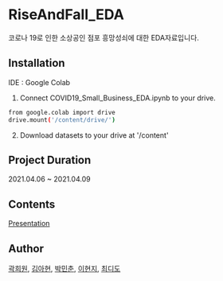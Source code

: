 # RiseAndFall_EDA
코로나 19로 인한 소상공인 점포 흥망성쇠에 대한 EDA자료입니다.

## Installation
IDE : Google Colab<br>

1. Connect COVID19_Small_Business_EDA.ipynb to your drive.
```sh
from google.colab import drive
drive.mount('/content/drive/')
```

2. Download datasets to your drive at '/content'

## Project Duration
2021.04.06 ~ 2021.04.09

## Contents
[Presentation](https://github.com/solee328/RiseAndFall_EDA/blob/main/COVID19_Small_Buisness_EDA.pdf)

## Author
[곽희원](https://github.com/HeewonKwak), [김아현](https://github.com/Ah-Hyeon0829), [박민춘](https://github.com/sprical408), [이현지](https://github.com/solee328), [최디도](https://github.com/TitusChoi)

